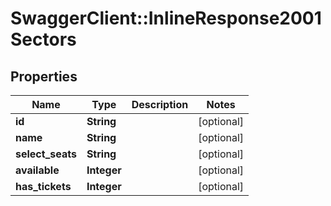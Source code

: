 # SwaggerClient::InlineResponse2001Sectors

## Properties
Name | Type | Description | Notes
------------ | ------------- | ------------- | -------------
**id** | **String** |  | [optional] 
**name** | **String** |  | [optional] 
**select_seats** | **String** |  | [optional] 
**available** | **Integer** |  | [optional] 
**has_tickets** | **Integer** |  | [optional] 


